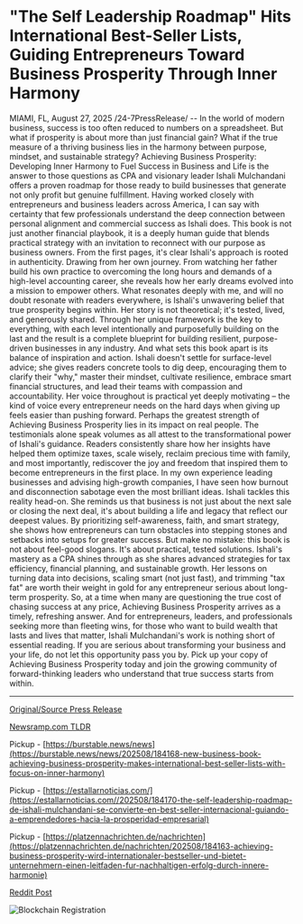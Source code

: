 # "The Self Leadership Roadmap" Hits International Best-Seller Lists, Guiding Entrepreneurs Toward Business Prosperity Through Inner Harmony

MIAMI, FL, August 27, 2025 /24-7PressRelease/ -- In the world of modern business, success is too often reduced to numbers on a spreadsheet. But what if prosperity is about more than just financial gain? What if the true measure of a thriving business lies in the harmony between purpose, mindset, and sustainable strategy?  Achieving Business Prosperity: Developing Inner Harmony to Fuel Success in Business and Life is the answer to those questions as CPA and visionary leader Ishali Mulchandani offers a proven roadmap for those ready to build businesses that generate not only profit but genuine fulfillment.  Having worked closely with entrepreneurs and business leaders across America, I can say with certainty that few professionals understand the deep connection between personal alignment and commercial success as Ishali does. This book is not just another financial playbook, it is a deeply human guide that blends practical strategy with an invitation to reconnect with our purpose as business owners.  From the first pages, it's clear Ishali's approach is rooted in authenticity. Drawing from her own journey. From watching her father build his own practice to overcoming the long hours and demands of a high-level accounting career, she reveals how her early dreams evolved into a mission to empower others. What resonates deeply with me, and will no doubt resonate with readers everywhere, is Ishali's unwavering belief that true prosperity begins within. Her story is not theoretical; it's tested, lived, and generously shared.  Through her unique framework is the key to everything, with each level intentionally and purposefully building on the last and the result is a complete blueprint for building resilient, purpose-driven businesses in any industry. And what sets this book apart is its balance of inspiration and action. Ishali doesn't settle for surface-level advice; she gives readers concrete tools to dig deep, encouraging them to clarify their "why," master their mindset, cultivate resilience, embrace smart financial structures, and lead their teams with compassion and accountability. Her voice throughout is practical yet deeply motivating – the kind of voice every entrepreneur needs on the hard days when giving up feels easier than pushing forward.  Perhaps the greatest strength of Achieving Business Prosperity lies in its impact on real people. The testimonials alone speak volumes as all attest to the transformational power of Ishali's guidance. Readers consistently share how her insights have helped them optimize taxes, scale wisely, reclaim precious time with family, and most importantly, rediscover the joy and freedom that inspired them to become entrepreneurs in the first place.  In my own experience leading businesses and advising high-growth companies, I have seen how burnout and disconnection sabotage even the most brilliant ideas. Ishali tackles this reality head-on. She reminds us that business is not just about the next sale or closing the next deal, it's about building a life and legacy that reflect our deepest values. By prioritizing self-awareness, faith, and smart strategy, she shows how entrepreneurs can turn obstacles into stepping stones and setbacks into setups for greater success.  But make no mistake: this book is not about feel-good slogans. It's about practical, tested solutions. Ishali's mastery as a CPA shines through as she shares advanced strategies for tax efficiency, financial planning, and sustainable growth. Her lessons on turning data into decisions, scaling smart (not just fast), and trimming "tax fat" are worth their weight in gold for any entrepreneur serious about long-term prosperity.  So, at a time when many are questioning the true cost of chasing success at any price, Achieving Business Prosperity arrives as a timely, refreshing answer. And for entrepreneurs, leaders, and professionals seeking more than fleeting wins, for those who want to build wealth that lasts and lives that matter, Ishali Mulchandani's work is nothing short of essential reading.  If you are serious about transforming your business and your life, do not let this opportunity pass you by. Pick up your copy of Achieving Business Prosperity today and join the growing community of forward-thinking leaders who understand that true success starts from within. 

---

[Original/Source Press Release](https://www.24-7pressrelease.com/press-release/526248/the-self-leadership-roadmap-hits-international-best-seller-lists-guiding-entrepreneurs-toward-business-prosperity-through-inner-harmony)
                    

[Newsramp.com TLDR](https://newsramp.com/curated-news/cpa-ishali-mulchandani-redefines-business-success-with-inner-harmony-framework/1474a8bddc10d780f9e078429fda0e31) 


Pickup - [https://burstable.news/news](https://burstable.news/news/202508/184168-new-business-book-achieving-business-prosperity-makes-international-best-seller-lists-with-focus-on-inner-harmony)

Pickup - [https://estallarnoticias.com/](https://estallarnoticias.com//202508/184170-the-self-leadership-roadmap-de-ishali-mulchandani-se-convierte-en-best-seller-internacional-guiando-a-emprendedores-hacia-la-prosperidad-empresarial)

Pickup - [https://platzennachrichten.de/nachrichten](https://platzennachrichten.de/nachrichten/202508/184163-achieving-business-prosperity-wird-internationaler-bestseller-und-bietet-unternehmern-einen-leitfaden-fur-nachhaltigen-erfolg-durch-innere-harmonie)
 



[Reddit Post](https://www.reddit.com/r/BookNews/comments/1n1qgq9/cpa_ishali_mulchandani_redefines_business_success/) 



![Blockchain Registration](https://cdn.newsramp.app/24-7PressRelease/qrcode/258/27/faceobZx.webp)